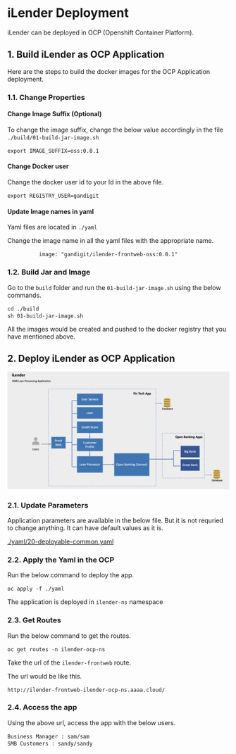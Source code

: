 # iLender Deployment

iLender can be deployed in OCP (Openshift Container Platform).


##  1. Build iLender as OCP Application

Here are the steps to build the docker images for the OCP Application deployment.

### 1.1. Change Properties

#### Change Image Suffix (Optional)

To change the image suffix, change the below value accordingly in the file `./build/01-build-jar-image.sh`

```
export IMAGE_SUFFIX=oss:0.0.1
```

#### Change Docker user

Change the docker user id to your Id in the above file.

```
export REGISTRY_USER=gandigit
```

#### Update Image names in yaml

Yaml files are located in `./yaml`

Change the image name in all the yaml files with the appropriate name.

```
          image: "gandigit/ilender-frontweb-oss:0.0.1"
```

### 1.2. Build Jar and Image

Go to the `build` folder and run the `01-build-jar-image.sh` using the below commands.

```
cd ./build
sh 01-build-jar-image.sh
```

All the images would be created and pushed to the docker registry that you have mentioned above.

## 2. Deploy iLender as OCP Application

<img src="../docs/design/iLender-Microservices.png">

### 2.1. Update Parameters

 Application parameters are available in the below file. But it is not requried to change anything. It can have default values as it is.

[./yaml/20-deployable-common.yaml ](./yaml/20-deployable-common.yaml) 


### 2.2. Apply the Yaml in the OCP

Run the below command to deploy the app.

```
oc apply -f ./yaml
```

The application is deployed in `ilender-ns` namespace

### 2.3. Get Routes

Run the below command to get the routes.

```
oc get routes -n ilender-ocp-ns
```

Take the url of the `ilender-frontweb` route.

The url would be like this.
```
http://ilender-frontweb-ilender-ocp-ns.aaaa.cloud/
```

### 2.4. Access the app

Using the above url, access the app with the below users.

```
Business Manager : sam/sam
SMB Customers : sandy/sandy
```